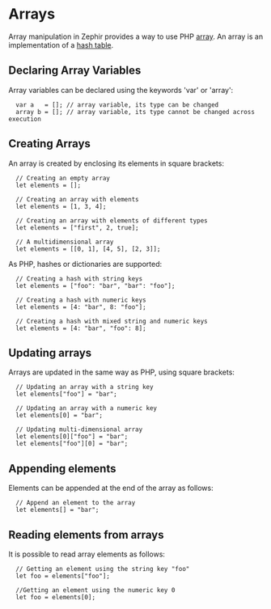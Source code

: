 # Arrays
Array manipulation in Zephir provides a way to use PHP [array](http://www.php.net/manual/en/language.types.array.php). An array is an implementation of a [hash table](http://en.wikipedia.org/wiki/Hash_table).

<a name='declaring-array-variables'></a>
## Declaring Array Variables
Array variables can be declared using the keywords 'var' or 'array':

```zephir
  var a   = []; // array variable, its type can be changed
  array b = []; // array variable, its type cannot be changed across execution
```

<a name='creating-arrays'></a>
## Creating Arrays
An array is created by enclosing its elements in square brackets:

```zephir
  // Creating an empty array
  let elements = [];

  // Creating an array with elements
  let elements = [1, 3, 4];

  // Creating an array with elements of different types
  let elements = ["first", 2, true];

  // A multidimensional array
  let elements = [[0, 1], [4, 5], [2, 3]];
```

As PHP, hashes or dictionaries are supported:

```zephir
  // Creating a hash with string keys
  let elements = ["foo": "bar", "bar": "foo"];

  // Creating a hash with numeric keys
  let elements = [4: "bar", 8: "foo"];

  // Creating a hash with mixed string and numeric keys
  let elements = [4: "bar", "foo": 8];
```

<a name='updating-arrays'></a>
## Updating arrays
Arrays are updated in the same way as PHP, using square brackets:

```zephir
  // Updating an array with a string key
  let elements["foo"] = "bar";

  // Updating an array with a numeric key
  let elements[0] = "bar";

  // Updating multi-dimensional array
  let elements[0]["foo"] = "bar";
  let elements["foo"][0] = "bar";
```

<a name='appending-elements'></a>
## Appending elements
Elements can be appended at the end of the array as follows:

```zephir
  // Append an element to the array
  let elements[] = "bar";
```

<a name='reading-elements-from-arrays'></a>
## Reading elements from arrays
It is possible to read array elements as follows:

```zephir
  // Getting an element using the string key "foo"
  let foo = elements["foo"];

  //Getting an element using the numeric key 0
  let foo = elements[0];
```
